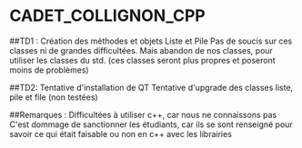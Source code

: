 # CADET_COLLIGNON_CPP

##TD1 :
Création des méthodes et objets Liste et Pile
Pas de soucis sur ces classes ni de grandes difficultées.
Mais abandon de nos classes, pour utiliser les classes du std. (ces classes seront plus propres et poseront moins de problèmes)

##TD2:
Tentative d'installation de QT
Tentative d'upgrade des classes liste, pile et file (non testées)


##Remarques :
Difficultées à utiliser c++, car nous ne connaissons pas
C'est dommage de sanctionner les étudiants, car ils se sont renseigné pour savoir ce qui était faisable ou non en c++ avec les librairies
